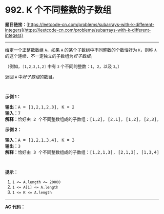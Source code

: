 # 992. K 个不同整数的子数组

**题目链接：**[https://leetcode-cn.com/problems/subarrays-with-k-different-integers](https://leetcode-cn.com/problems/subarrays-with-k-different-integers)

---

<div class="content__1Y2H">
 <div class="notranslate">
  <p>给定一个正整数数组 <code>A</code>，如果 <code>A</code>&nbsp;的某个子数组中不同整数的个数恰好为 <code>K</code>，则称 <code>A</code> 的这个连续、不一定独立的子数组为<em>好子数组</em>。</p> 
  <p>（例如，<code>[1,2,3,1,2]</code> 中有&nbsp;<code>3</code>&nbsp;个不同的整数：<code>1</code>，<code>2</code>，以及&nbsp;<code>3</code>。）</p> 
  <p>返回&nbsp;<code>A</code>&nbsp;中<em>好子数组</em>的数目。</p> 
  <p>&nbsp;</p> 
  <p><strong>示例 1：</strong></p> 
  <pre class="language-text"><strong>输出：</strong>A = [1,2,1,2,3], K = 2
<strong>输入：</strong>7
<strong>解释：</strong>恰好由 2 个不同整数组成的子数组：[1,2], [2,1], [1,2], [2,3], [1,2,1], [2,1,2], [1,2,1,2].
</pre> 
  <p><strong>示例 2：</strong></p> 
  <pre class="language-text"><strong>输入：</strong>A = [1,2,1,3,4], K = 3
<strong>输出：</strong>3
<strong>解释：</strong>恰好由 3 个不同整数组成的子数组：[1,2,1,3], [2,1,3], [1,3,4].
</pre> 
  <p>&nbsp;</p> 
  <p><strong>提示：</strong></p> 
  <ol> 
   <li><code>1 &lt;= A.length &lt;= 20000</code></li> 
   <li><code>1 &lt;= A[i] &lt;= A.length</code></li> 
   <li><code>1 &lt;= K &lt;= A.length</code></li> 
  </ol> 
 </div>
</div>

---

**AC 代码：**

```java

```